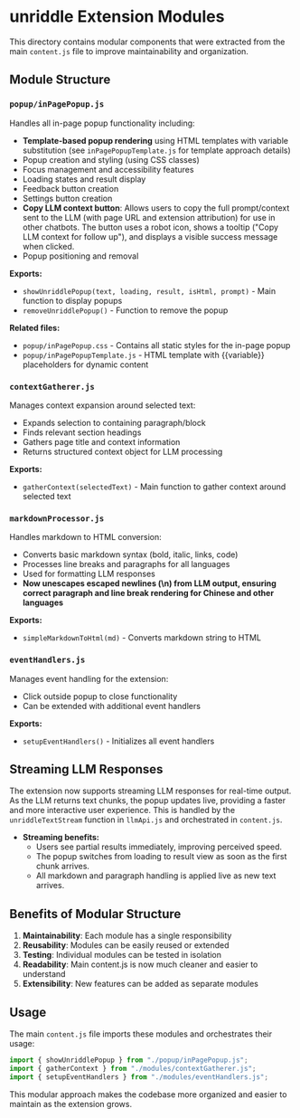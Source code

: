 # unriddle Extension Modules

This directory contains modular components that were extracted from the main `content.js` file to improve maintainability and organization.

## Module Structure

### `popup/inPagePopup.js`
Handles all in-page popup functionality including:
- **Template-based popup rendering** using HTML templates with variable substitution (see `inPagePopupTemplate.js` for template approach details)
- Popup creation and styling (using CSS classes)
- Focus management and accessibility features
- Loading states and result display
- Feedback button creation
- Settings button creation
- **Copy LLM context button**: Allows users to copy the full prompt/context sent to the LLM (with page URL and extension attribution) for use in other chatbots. The button uses a robot icon, shows a tooltip ("Copy LLM context for follow up"), and displays a visible success message when clicked.
- Popup positioning and removal

**Exports:**
- `showUnriddlePopup(text, loading, result, isHtml, prompt)` - Main function to display popups
- `removeUnriddlePopup()` - Function to remove the popup

**Related files:**
- `popup/inPagePopup.css` - Contains all static styles for the in-page popup
- `popup/inPagePopupTemplate.js` - HTML template with {{variable}} placeholders for dynamic content

### `contextGatherer.js`
Manages context expansion around selected text:
- Expands selection to containing paragraph/block
- Finds relevant section headings
- Gathers page title and context information
- Returns structured context object for LLM processing

**Exports:**
- `gatherContext(selectedText)` - Main function to gather context around selected text

### `markdownProcessor.js`
Handles markdown to HTML conversion:
- Converts basic markdown syntax (bold, italic, links, code)
- Processes line breaks and paragraphs for all languages
- Used for formatting LLM responses
- **Now unescapes escaped newlines (\\n) from LLM output, ensuring correct paragraph and line break rendering for Chinese and other languages**

**Exports:**
- `simpleMarkdownToHtml(md)` - Converts markdown string to HTML

### `eventHandlers.js`
Manages event handling for the extension:
- Click outside popup to close functionality
- Can be extended with additional event handlers

**Exports:**
- `setupEventHandlers()` - Initializes all event handlers

## Streaming LLM Responses

The extension now supports streaming LLM responses for real-time output. As the LLM returns text chunks, the popup updates live, providing a faster and more interactive user experience. This is handled by the `unriddleTextStream` function in `llmApi.js` and orchestrated in `content.js`.

- **Streaming benefits:**
  - Users see partial results immediately, improving perceived speed.
  - The popup switches from loading to result view as soon as the first chunk arrives.
  - All markdown and paragraph handling is applied live as new text arrives.

## Benefits of Modular Structure

1. **Maintainability**: Each module has a single responsibility
2. **Reusability**: Modules can be easily reused or extended
3. **Testing**: Individual modules can be tested in isolation
4. **Readability**: Main content.js is now much cleaner and easier to understand
5. **Extensibility**: New features can be added as separate modules

## Usage

The main `content.js` file imports these modules and orchestrates their usage:

```javascript
import { showUnriddlePopup } from "./popup/inPagePopup.js";
import { gatherContext } from "./modules/contextGatherer.js";
import { setupEventHandlers } from "./modules/eventHandlers.js";
```

This modular approach makes the codebase more organized and easier to maintain as the extension grows. 